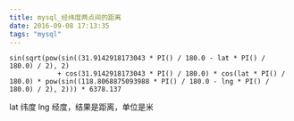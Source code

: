 ```yaml
---
title: mysql_经纬度两点间的距离
date: 2016-09-08 17:13:35
tags: "mysql"
---
```



	sin(sqrt(pow(sin((31.9142918173043 * PI() / 180.0 - lat * PI() / 180.0) / 2), 2)
				+ cos(31.9142918173043 * PI() / 180.0) * cos(lat * PI() / 180.0) * pow(sin((118.8068875093988 * PI() / 180.0 - lng * PI() / 180.0) / 2), 2))) * 6378.137
				
lat 纬度 lng 经度，结果是距离，单位是米
